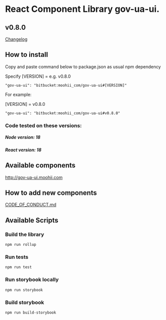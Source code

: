 # React Component Library gov-ua-ui. 

## v0.8.0
[Changelog](Changelog.md)

## How to install

Copy and paste command below to package.json as usual npm dependency

Specify [VERSION] = e.g. v0.8.0
```
"gov-ua-ui": "bitbucket:moohii_com/gov-ua-ui#[VERSION]"
```

For example:

[VERSION] = v0.8.0

```
"gov-ua-ui": "bitbucket:moohii_com/gov-ua-ui#v0.8.0"
```

### Code tested on these versions:

##### Node version: 18

##### React version: 18 

## Available components

http://gov-ua-ui.moohii.com

## How to add new components

[CODE_OF_CONDUCT.md](CODE_OF_CONDUCT.md)

## Available Scripts

### Build the library

```
npm run rollup
```

### Run tests

```
npm run test
```

### Run storybook locally

```
npm run storybook
```

### Build storybook

```
npm run build-storybook
```
